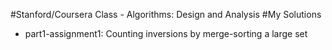 #Stanford/Coursera Class - Algorithms: Design and Analysis
#My Solutions

* part1-assignment1: Counting inversions by merge-sorting a large set